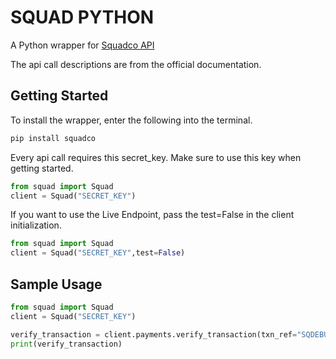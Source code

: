 # SQUAD PYTHON

A Python wrapper for [Squadco API](https://squadinc.gitbook.io/squad-api-documentation/)

The api call descriptions are from the official documentation.


## Getting Started

To install the wrapper, enter the following into the terminal.
```bash
pip install squadco
```

Every api call requires this secret_key. Make sure to use this key when getting started. 
```python
from squad import Squad
client = Squad("SECRET_KEY")

```

If you want to use the Live Endpoint, pass the test=False in the client initialization.
```python
from squad import Squad
client = Squad("SECRET_KEY",test=False)

```

##  Sample Usage

```python
from squad import Squad
client = Squad("SECRET_KEY")

verify_transaction = client.payments.verify_transaction(txn_ref="SQDEBU6383961457377100021")
print(verify_transaction)
```


